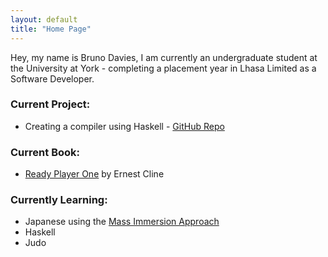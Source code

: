 ```yaml
---
layout: default
title: "Home Page"
---
```

Hey, my name is Bruno Davies, I am currently an undergraduate student at the University at York - completing a placement year in Lhasa Limited as a Software Developer. 

### Current Project: 
* Creating a compiler using Haskell - [GitHub Repo](https://github.com/BrunoDavies/compilerWithHaskell) 

### Current Book: 
* [Ready Player One](https://en.wikipedia.org/wiki/Ready_Player_One) by Ernest Cline 

### Currently Learning: 
* Japanese using the [Mass Immersion Approach](https://massimmersionapproach.com/)
* Haskell
* Judo 
